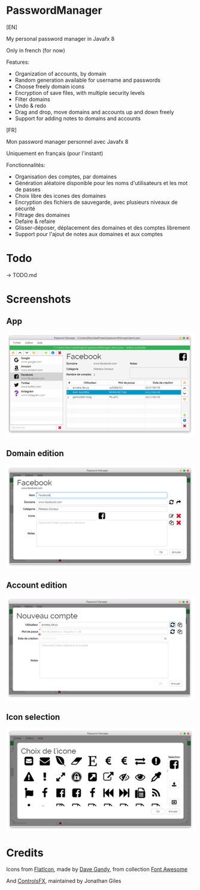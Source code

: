 # PasswordManager

[EN]

My personal password manager in Javafx 8

Only in french (for now)

Features:
* Organization of accounts, by domain
* Random generation available for username and passwords
* Choose freely domain icons
* Encryption of save files, with multiple security levels
* Filter domains
* Undo & redo
* Drag and drop, move domains and accounts up and down freely
* Support for adding notes to domains and accounts

[FR]

Mon password manager personnel avec Javafx 8

Uniquement en français (pour l'instant)

Fonctionnalités:
* Organisation des comptes, par domaines
* Génération aléatoire disponible pour les noms d'utilisateurs et les mot de passes
* Choix libre des icones des domaines
* Encryption des fichiers de sauvegarde, avec plusieurs niveaux de sécurité
* Filtrage des domaines
* Defaire & refaire
* Glisser-déposer, déplacement des domaines et des comptes librement
* Support pour l'ajout de notes aux domaines et aux comptes

# Todo
-> TODO.md

# Screenshots
## App
![App](screenshots/app.png)
## Domain edition
![Domain edition](screenshots/edition_domaine.png)
## Account edition
![Account edition](screenshots/edition_compte.png)
## Icon selection
![Icon selection](screenshots/selection_image.png)

# Credits
Icons from [FlatIcon](http://www.flaticon.com),
made by [Dave Gandy](http://www.flaticon.com/authors/dave-gandy), from collection [Font Awesome](http://www.flaticon.com/packs/font-awesome)

And [ControlsFX](http://fxexperience.com/controlsfx/), maintained by Jonathan Giles

